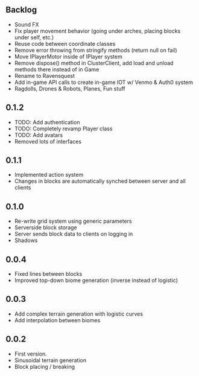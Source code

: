 ## Backlog
* Sound FX
* Fix player movement behavior (going under arches, placing blocks under self, etc.)
* Reuse code between coordinate classes
* Remove error throwing from stringify methods (return null on fail)
* Move IPlayerMotor inside of IPlayer system
* Remove dispose() method in ClusterClient, add load and unload methods there instead of in Game
* Rename to Ravensquest
* Add in-game API calls to create in-game IOT w/ Venmo & Auth0 system
* Ragdolls, Drones & Robots, Planes, Fun stuff

## 0.1.2

* TODO: Add authentication
* TODO: Completely revamp Player class
* TODO: Add avatars
* Removed lots of interfaces

## 0.1.1

* Implemented action system
* Changes in blocks are automatically synched between server and all clients

## 0.1.0

* Re-write grid system using generic parameters
* Serverside block storage
* Server sends block data to clients on logging in
* Shadows

## 0.0.4

* Fixed lines between blocks
* Improved top-down biome generation (inverse instead of logistic)

## 0.0.3

* Add complex terrain generation with logistic curves
* Add interpolation between biomes

## 0.0.2

* First version.
* Sinusoidal terrain generation
* Block placing / breaking
